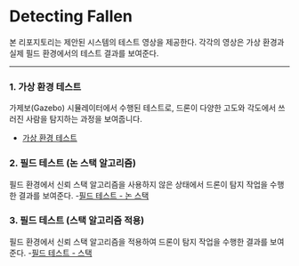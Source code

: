 # Detecting Fallen

본 리포지토리는 제안된 시스템의 테스트 영상을 제공한다. 각각의 영상은 가상 환경과 실제 필드 환경에서의 테스트 결과를 보여준다.

---

### 1. 가상 환경 테스트
가제보(Gazebo) 시뮬레이터에서 수행된 테스트로, 드론이 다양한 고도와 각도에서 쓰러진 사람을 탐지하는 과정을 보여줍니다.
- [가상 환경 테스트](https://github.com/kdykmg/Detecting_Fallen/blob/main/%EA%B0%80%EC%A0%9C%EB%B3%B4%ED%99%98%EA%B2%BD.mp4)

### 2. 필드 테스트 (논 스택 알고리즘)
필드 환경에서 신뢰 스택 알고리즘을 사용하지 않은 상태에서 드론이 탐지 작업을 수행한 결과를 보여준다.
-[필드 테스트 - 논 스택](https://github.com/kdykmg/Detecting_Fallen/blob/main/%ED%95%84%EB%93%9C%ED%85%8C%EC%8A%A4%ED%8A%B8_%EB%85%BC%EC%8A%A4%ED%83%9D.mp4)

### 3. 필드 테스트 (스택 알고리즘 적용)
필드 환경에서 신뢰 스택 알고리즘을 적용하여 드론이 탐지 작업을 수행한 결과를 보여준다.
-[필드 테스트 - 스택](https://github.com/kdykmg/Detecting_Fallen/blob/main/%ED%95%84%EB%93%9C%ED%85%8C%EC%8A%A4%ED%8A%B8_%EC%8A%A4%ED%83%9D.mp4)
